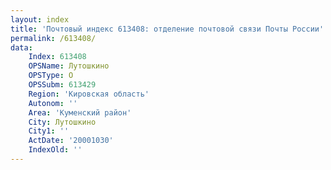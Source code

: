 ```yaml
---
layout: index
title: 'Почтовый индекс 613408: отделение почтовой связи Почты России'
permalink: /613408/
data:
    Index: 613408
    OPSName: Лутошкино
    OPSType: О
    OPSSubm: 613429
    Region: 'Кировская область'
    Autonom: ''
    Area: 'Куменский район'
    City: Лутошкино
    City1: ''
    ActDate: '20001030'
    IndexOld: ''
---
```

